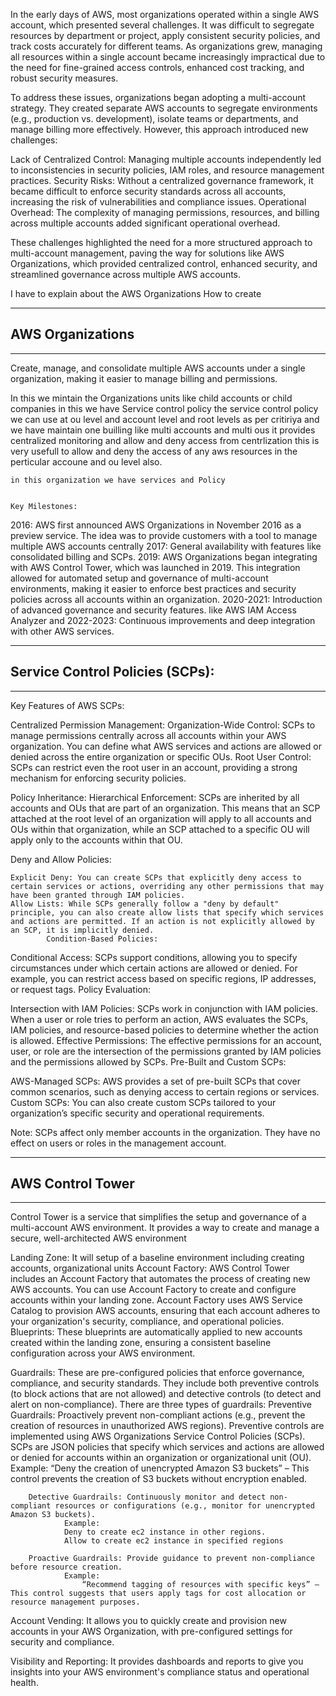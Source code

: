 In the early days of AWS, most organizations operated within a single AWS account, 
which presented several challenges. It was difficult to segregate resources by department or project, 
apply consistent security policies, and track costs accurately for different teams. 
As organizations grew, managing all resources within a single account became increasingly impractical 
due to the need for fine-grained access controls, enhanced cost tracking, and robust security measures.

To address these issues, organizations began adopting a multi-account strategy.
They created separate AWS accounts to segregate environments (e.g., production vs. development), isolate teams or departments, 
and manage billing more effectively. However, this approach introduced new challenges:

Lack of Centralized Control: Managing multiple accounts independently led to inconsistencies in security policies, 
							IAM roles, and resource management practices.
Security Risks: Without a centralized governance framework, it became difficult to enforce security standards across all accounts, 
				increasing the risk of vulnerabilities and compliance issues.
Operational Overhead: The complexity of managing permissions, resources, and billing across multiple accounts added significant operational overhead.

These challenges highlighted the need for a more structured approach to multi-account management,
paving the way for solutions like AWS Organizations, which provided centralized control,
enhanced security, and streamlined governance across multiple AWS accounts.

I have to explain about the AWS Organizations
	How to create 
	
------------------------------
## AWS Organizations
---------------------------
Create, manage, and consolidate multiple AWS accounts under a single organization, making it easier to manage billing and permissions.

In this we mintain the Organizations units like child accounts or child companies
in this we have Service control policy
	the service control policy we can use at ou level and account level and root levels as per critiriya
	and we have maintain one builling like multi accounts and multi ous
	it provides centralized monitoring and allow and deny access from centrlization
	this is very usefull to allow and deny the access of any aws resources in the perticular accoune and ou level also.
	
	in this organization we have services and Policy
	
	
	Key Milestones:
2016: AWS first announced AWS Organizations in November 2016 as a preview service. 
		The idea was to provide customers with a tool to manage multiple AWS accounts centrally
2017: General availability with features like consolidated billing and SCPs.
2019: AWS Organizations began integrating with AWS Control Tower, which was launched in 2019. 
		This integration allowed for automated setup and governance of multi-account environments, 
		making it easier to enforce best practices and security policies across all accounts within an organization.
2020-2021: Introduction of advanced governance and security features. like AWS IAM Access Analyzer and 
2022-2023: Continuous improvements and deep integration with other AWS services.

---------------------------------------------
## Service Control Policies (SCPs):
---------------------------------
Key Features of AWS SCPs:

Centralized Permission Management:
	Organization-Wide Control: SCPs to manage permissions centrally across all accounts within your AWS organization. 
	You can define what AWS services and actions are allowed or denied across the entire organization or specific OUs.
	Root User Control: SCPs can restrict even the root user in an account, providing a strong mechanism for enforcing security policies.

Policy Inheritance:
	Hierarchical Enforcement: SCPs are inherited by all accounts and OUs that are part of an organization. This means that an SCP attached at the root level of an organization will apply to all accounts and OUs within that organization, while an SCP attached to a specific OU will apply only to the accounts within that OU.

Deny and Allow Policies:

	Explicit Deny: You can create SCPs that explicitly deny access to certain services or actions, overriding any other permissions that may have been granted through IAM policies.
	Allow Lists: While SCPs generally follow a "deny by default" principle, you can also create allow lists that specify which services and actions are permitted. If an action is not explicitly allowed by an SCP, it is implicitly denied.
			Condition-Based Policies:

Conditional Access: SCPs support conditions, allowing you to specify circumstances under which certain actions are allowed or denied. For example, you can restrict access based on specific regions, IP addresses, or request tags.
Policy Evaluation:

Intersection with IAM Policies: SCPs work in conjunction with IAM policies. When a user or role tries to perform an action, AWS evaluates the SCPs, IAM policies, and resource-based policies to determine whether the action is allowed.
Effective Permissions: The effective permissions for an account, user, or role are the intersection of the permissions granted by IAM policies and the permissions allowed by SCPs.
Pre-Built and Custom SCPs:

AWS-Managed SCPs: AWS provides a set of pre-built SCPs that cover common scenarios, such as denying access to certain regions or services.
Custom SCPs: You can also create custom SCPs tailored to your organization’s specific security and operational requirements.

Note: SCPs affect only member accounts in the organization. They have no effect on users or roles in the management account.

----------------------
## AWS Control Tower
-------------------
Control Tower is a service that simplifies the setup and governance of a multi-account AWS environment.
It provides a way to create and manage a secure, well-architected AWS environment 

Landing Zone: It will setup of a baseline environment including creating accounts, organizational units
		Account Factory:
			AWS Control Tower includes an Account Factory that automates the process of creating new AWS accounts. You can use Account Factory to create and configure accounts within your landing zone.
			Account Factory uses AWS Service Catalog to provision AWS accounts, ensuring that each account adheres to your organization's security, compliance, and operational policies.
		Blueprints:
			These blueprints are automatically applied to new accounts created within the landing zone, ensuring a consistent baseline configuration across your AWS environment.

Guardrails: These are pre-configured policies that enforce governance, compliance, and security standards. 
			They include both preventive controls (to block actions that are not allowed) and detective controls (to detect and alert on non-compliance).
			There are three types of guardrails:
		Preventive Guardrails: Proactively prevent non-compliant actions (e.g., prevent the creation of resources in unauthorized AWS regions).
			Preventive controls are implemented using AWS Organizations Service Control Policies (SCPs). SCPs are JSON policies that specify which services and actions are allowed or denied for accounts within an organization or organizational unit (OU).
			Example: “Deny the creation of unencrypted Amazon S3 buckets” – This control prevents the creation of S3 buckets without encryption enabled.
				
				
		Detective Guardrails: Continuously monitor and detect non-compliant resources or configurations (e.g., monitor for unencrypted Amazon S3 buckets).
				Example:
				Deny to create ec2 instance in other regions.
				Allow to create ec2 instance in specified regions

		Proactive Guardrails: Provide guidance to prevent non-compliance before resource creation.
				Example: 
					“Recommend tagging of resources with specific keys” – This control suggests that users apply tags for cost allocation or resource management purposes.
		

Account Vending: It allows you to quickly create and provision new accounts in your AWS Organization, 
					with pre-configured settings for security and compliance.

Visibility and Reporting: It provides dashboards and reports to give you insights into your AWS environment's compliance status and operational health.

